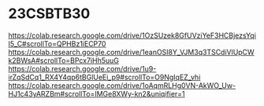 # 23CSBTB30
https://colab.research.google.com/drive/1OzSUzek8GfUVziYeF3HCBjezsYqiI5_C#scrollTo=QPHBz1iECP70
https://colab.research.google.com/drive/1eanOSI8Y_VJM3q3TSCdiVlUpCWk2BWsA#scrollTo=BPcx7iHh5uuG
https://colab.research.google.com/drive/1u9-irZqSdCq1_RX4Y4qp6tBGlUeEi_p9#scrollTo=O9NgIqEZ_vhi
https://colab.research.google.com/drive/1oAqmRLHg0VN-AkWO_Uw-HJ1c43yARZBm#scrollTo=IMGe8XWy-kn2&uniqifier=1
